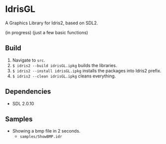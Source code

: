 # IdrisGL
A Graphics Library for Idris2, based on SDL2.

(in progress) (just a few basic functions)

## Build

1. Navigate to `src`.
2. `$ idris2 --build idrisGL.ipkg` builds the libraries.
3. `$ idris2 --install idrisGL.ipkg` installs the packages into Idris2 prefix.
4. `$ idris2 --clean idrisGL.ipkg` cleans everything.

## Dependencies

- SDL 2.0.10

## Samples

- Showing a bmp file in 2 seconds.
  - `samples/ShowBMP.idr`

